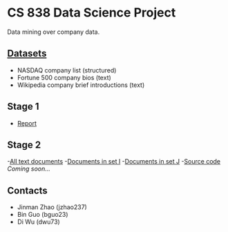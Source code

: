 # CS 838 Data Science Project

Data mining over company data.

## [Datasets](../dataset)
- NASDAQ company list (structured)
- Fortune 500 company bios (text)
- Wikipedia company brief introductions (text)

## Stage 1
- [Report](./reports/stage_one_report.pdf)

## Stage 2
-[All text documents](../dataset/)
-[Documents in set I](../dataset/labeled_texts/fortune500/)
-[Documents in set J](../dataset/labeled_texts/fortune500_wiki/)
-[Source code](../src/)
_Coming soon..._

## Contacts
- Jinman Zhao (jzhao237)
- Bin Guo (bguo23)
- Di Wu (dwu73)
